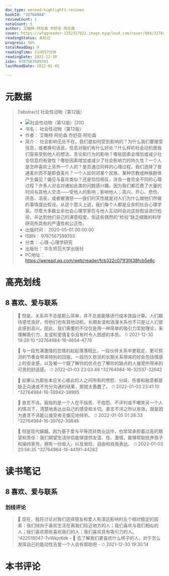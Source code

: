 ```yaml
---
doc_type: weread-highlights-reviews
bookId: "32764984"
reviewCount: 1
noteCount: 5
author: 艾略特·阿伦森 乔舒亚·阿伦森
cover: https://wfqqreader-1252317822.image.myqcloud.com/cover/984/32764984/t7_32764984.jpg
readingStatus: 未标记
progress: 56%
totalReadDay: 9
readingTime: 2小时57分钟
readingDate: 2021-12-30
isbn: 9787567599703
lastReadDate: 2022-01-05

---
```

# 元数据
> [!abstract] 社会性动物（第12版）
> - ![ 社会性动物（第12版）|200](https://wfqqreader-1252317822.image.myqcloud.com/cover/984/32764984/t7_32764984.jpg)
> - 书名： 社会性动物（第12版）
> - 作者： 艾略特·阿伦森 乔舒亚·阿伦森
> - 简介： 社会影响无处不在。我们是如何受到影响的？为什么我们要接受信息，或者换句话说，信息对我们有什么好处？什么样的社会动机使我们容易受到他人的想法、言论和行为的影响？哪些因素会增加或减少社会信息的有效性？哪些因素增加或减少了社会影响力的持久性？一个人是怎样喜欢上另外一个人的？是否通过同样的心理过程，我们选择了普通麦片而不是即食麦片？一个人如何对某个民族、某种宗教或种族群体产生偏见？偏见与喜欢类似？还是恰恰相反，涉及一套完全不同的心理过程？许多人对会对诸如此类的问题感兴趣。因为我们都花费了大量的时间与其他人交流——受他人的影响；影响他人；高兴、开心、悲伤、厌恶、沮丧，或者被激怒——我们的天性就是对人们为什么做他们所做的事情提出假设。从这个意义上说，我们每个人都是业余的社会心理学家。尽管大多数业余社会心理学家在与他人互动时会对这些假设进行检验，并达到他们自己的满意程度，但这些偶然的“检验”缺乏细致的科学研究所具有的严谨性和公正性。
> - 出版时间： 2020-05-01 00:00:00
> - ISBN： 9787567599703
> - 分类： 心理-心理学研究
> - 出版社： 华东师范大学出版社
> - PC地址：https://weread.qq.com/web/reader/fcb322c071f3f438fcb5e8c

# 高亮划线

## 8 喜欢、爱与联系

> 📌 但是，关系并不总是那么简单，并不总是能够进行成本效益计算。人们期待感觉良好，但他们也有其他动机，长期友谊和浪漫关系也不只是让人们彼此感到高兴。因此，我们需要的不仅仅是用一种简单的吸引力奖励理论，来理解吸引力、友谊和爱情复杂且有时令人困惑的本质。 
> ⏱ 2021-12-30 19:28:10 ^32764984-16-4654-4776

> 📌 与一段充满激情的恋情的起起落落相比，一段伙伴关系中更稳定、更可预测的节奏会带来特别的回报。一段历久弥坚的长期关系带来的好处包括情感上的安全感，以及被一个既了解你的优点也了解你的缺点的人接受所带来的可贵的舒适感。 
> ⏱ 2022-01-03 23:03:46 ^32764984-16-32537-32642

> 📌 如果认为那些本应关心彼此的人之间所有的愤怒、分歧、伤害和敌意都是缺乏沟通或不充分沟通的结果，那就太愚蠢了。 
> ⏱ 2022-01-03 23:41:10 ^32764984-16-38942-38995

> 📌 直言不讳，我指的是一个人在不指责、不抱怨、不评判或不嘲笑另一个人的情况下，清楚地表达出自己的感受和关切。直言不讳之所以有效，就是因为直言不讳能让接受者无偏见地倾听。 
> ⏱ 2022-01-05 01:38:33 ^32764984-16-39762-39848

> 📌 但是现代婚姻，因为基于爱与平等而非商业运作，也常常承担着过高的期望和责任：我们期望生活伴侣能够提供友谊、性、激情，能够帮助抚养孩子和操持家务，拥有一份收入，以及冒险、自由和自我表达。 
> ⏱ 2022-01-03 23:56:35 ^32764984-16-44191-44282

# 读书笔记

## 8 喜欢、爱与联系

### 划线评论
> 📌 现在，我将讨论对我们选择朋友和爱人有深远影响的五个相对稳定的因素：我们倾向于喜欢生活在离我们较近地方的人；我们喜欢与我们相似的人；我们喜欢那些喜欢我们的人；我们喜欢具有吸引力的人。  ^422518047-7vWkjnKdk
    - 💭 去了解我们更喜欢什么样子的人，对于怎么发挥自己的能动性去爱一个人会有帮助吧
    - ⏱ 2021-12-30 19:30:14
   
# 本书评论

